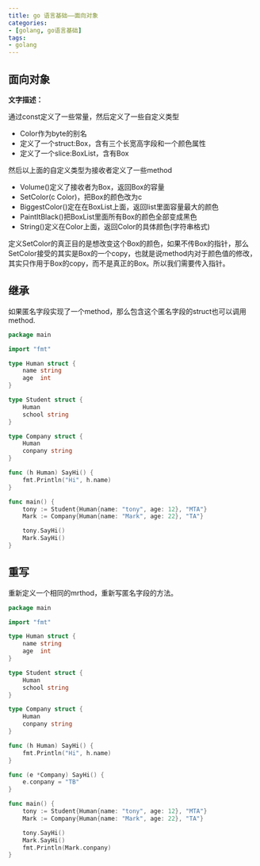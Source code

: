 ```yaml
---
title: go 语言基础——面向对象
categories: 
- [golang, go语言基础]
tags:
- golang
---
```


## 面向对象

**文字描述：**

通过const定义了一些常量，然后定义了一些自定义类型

- Color作为byte的别名
- 定义了一个struct:Box，含有三个长宽高字段和一个颜色属性
- 定义了一个slice:BoxList，含有Box

然后以上面的自定义类型为接收者定义了一些method

- Volume()定义了接收者为Box，返回Box的容量
- SetColor(c Color)，把Box的颜色改为c
- BiggestColor()定在在BoxList上面，返回list里面容量最大的颜色
- PaintItBlack()把BoxList里面所有Box的颜色全部变成黑色
- String()定义在Color上面，返回Color的具体颜色(字符串格式)

定义SetColor的真正目的是想改变这个Box的颜色，如果不传Box的指针，那么SetColor接受的其实是Box的一个copy，也就是说method内对于颜色值的修改，其实只作用于Box的copy，而不是真正的Box。所以我们需要传入指针。

## 继承

如果匿名字段实现了一个method，那么包含这个匿名字段的struct也可以调用method.

```go
package main

import "fmt"

type Human struct {
	name string
	age  int
}

type Student struct {
	Human
	school string
}

type Company struct {
	Human
	conpany string
}

func (h Human) SayHi() {
	fmt.Println("Hi", h.name)
}

func main() {
	tony := Student{Human{name: "tony", age: 12}, "MTA"}
	Mark := Company{Human{name: "Mark", age: 22}, "TA"}

	tony.SayHi()
	Mark.SayHi()
}
```



## 重写

重新定义一个相同的mrthod，重新写匿名字段的方法。

```go
package main

import "fmt"

type Human struct {
	name string
	age  int
}

type Student struct {
	Human
	school string
}

type Company struct {
	Human
	conpany string
}

func (h Human) SayHi() {
	fmt.Println("Hi", h.name)
}

func (e *Company) SayHi() {
	e.conpany = "TB"
}

func main() {
	tony := Student{Human{name: "tony", age: 12}, "MTA"}
	Mark := Company{Human{name: "Mark", age: 22}, "TA"}

	tony.SayHi()
	Mark.SayHi()
	fmt.Println(Mark.conpany)
}
```

